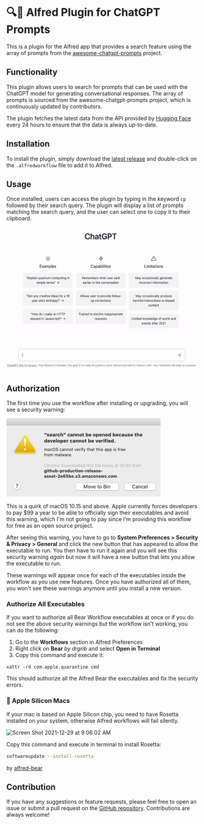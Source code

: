 # 🔍🧠 Alfred Plugin for ChatGPT Prompts

This is a plugin for the Alfred app that provides a search feature using the array of prompts from the [awesome-chatgpt-prompts](https://github.com/f/awesome-chatgpt-prompts) project.

## Functionality

This plugin allows users to search for prompts that can be used with the ChatGPT model for generating conversational responses. The array of prompts is sourced from the awesome-chatgpt-prompts project, which is continuously updated by contributors.

The plugin fetches the latest data from the API provided by [Hugging Face](https://huggingface.co/datasets/fka/awesome-chatgpt-prompts) every 24 hours to ensure that the data is always up-to-date.

## Installation

To install the plugin, simply download the [latest release](https://github.com/bluewolfali/awesome-chatgpt-prompts-alfred/blob/main/awesome-chatgpt-prompts-alfred.alfredworkflow) and double-click on the `.alfredworkflow` file to add it to Alfred.

## Usage

Once installed, users can access the plugin by typing in the keyword `cp` followed by their search query. The plugin will display a list of prompts matching the search query, and the user can select one to copy it to their clipboard.

![MarineGEO circle logo](./images/screenshot1.gif "MarineGEO logo")

## Authorization

The first time you use the workflow after installing or upgrading, you will see a security warning:

<img src="./images/authorize.png" width="405">

This is a quirk of macOS 10.15 and above. Apple currently forces developers to pay $99 a year to be able to officially sign their executables and avoid this warning, which I'm not going to pay since I'm providing this workflow for free as an open source project.

After seeing this warning, you have to go to **System Preferences > Security & Privacy > General** and click the new button that has appeared to allow the executable to run. You then have to run it again and you will see this security warning _again_ but now it will have a new button that lets you allow the executable to run.

These warnings will appear once for each of the executables inside the workflow as you use new features. Once you have authorized all of them, you won't see these warnings anymore until you install a new version.

### Authorize All Executables

If you want to authorize all Bear Workflow executables at once or if you do not see the above security warnings but the workflow isn't working, you can do the following:

1. Go to the **Workflows** section in Alfred Preferences
2. Right click on **Bear** _by drgrib_ and select **Open in Terminal**
3. Copy this command and execute it:

```
xattr -rd com.apple.quarantine cmd
```

This should authorize all the Alfred Bear the executables and fix the security errors.

### 🍎 Apple Silicon Macs

If your mac is based on Apple Silicon chip, you need to have Rosetta installed on your system, otherwise Alfred workflows will fail silently.

<img width="582" alt="Screen Shot 2021-12-29 at 9 06 02 AM" src="https://user-images.githubusercontent.com/9834975/147670554-eae2ca66-b929-4a03-b59e-545d3e660082.png">

Copy this command and execute in terminal to install Rosetta:

```sh
softwareupdate --install-rosetta
```

by [alfred-bear](https://github.com/drgrib/alfred-bear)

## Contribution

If you have any suggestions or feature requests, please feel free to open an issue or submit a pull request on the [GitHub repository](https://github.com/yourusername/alfred-chatgpt-prompts). Contributions are always welcome!
